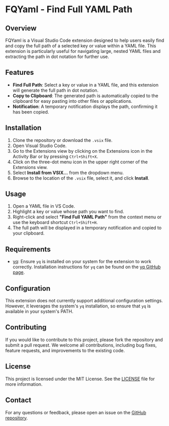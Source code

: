 # FQYaml - Find Full YAML Path

## Overview

FQYaml is a Visual Studio Code extension designed to help users easily find and copy the full path of a selected key or value within a YAML file. This extension is particularly useful for navigating large, nested YAML files and extracting the path in dot notation for further use.

## Features

- **Find Full Path**: Select a key or value in a YAML file, and this extension will generate the full path in dot notation.
- **Copy to Clipboard**: The generated path is automatically copied to the clipboard for easy pasting into other files or applications.
- **Notification**: A temporary notification displays the path, confirming it has been copied.

## Installation

1. Clone the repository or download the `.vsix` file.
2. Open Visual Studio Code.
3. Go to the Extensions view by clicking on the Extensions icon in the Activity Bar or by pressing `Ctrl+Shift+X`.
4. Click on the three-dot menu icon in the upper right corner of the Extensions view.
5. Select **Install from VSIX...** from the dropdown menu.
6. Browse to the location of the `.vsix` file, select it, and click **Install**.

## Usage

1. Open a YAML file in VS Code.
2. Highlight a key or value whose path you want to find.
3. Right-click and select **"Find Full YAML Path"** from the context menu or use the keyboard shortcut `Ctrl+Shift+H`.
4. The full path will be displayed in a temporary notification and copied to your clipboard.

## Requirements

- [yq](https://github.com/mikefarah/yq): Ensure `yq` is installed on your system for the extension to work correctly. Installation instructions for `yq` can be found on the [yq GitHub page](https://github.com/mikefarah/yq).

## Configuration

This extension does not currently support additional configuration settings. However, it leverages the system's `yq` installation, so ensure that `yq` is available in your system's PATH.

## Contributing

If you would like to contribute to this project, please fork the repository and submit a pull request. We welcome all contributions, including bug fixes, feature requests, and improvements to the existing code.

## License

This project is licensed under the MIT License. See the [LICENSE](LICENSE) file for more information.

## Contact

For any questions or feedback, please open an issue on the [GitHub repository](https://github.com/yourusername/fqyaml/issues).

